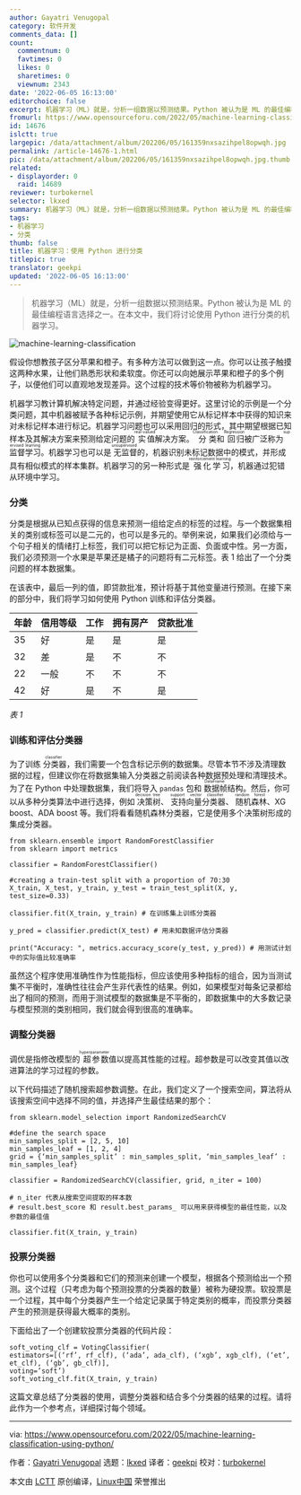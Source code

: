 ```yaml
---
author: Gayatri Venugopal
category: 软件开发
comments_data: []
count:
  commentnum: 0
  favtimes: 0
  likes: 0
  sharetimes: 0
  viewnum: 2343
date: '2022-06-05 16:13:00'
editorchoice: false
excerpt: 机器学习（ML）就是，分析一组数据以预测结果。Python 被认为是 ML 的最佳编程语言选择之一。在本文中，我们将讨论使用 Python 进行分类的机器学习。
fromurl: https://www.opensourceforu.com/2022/05/machine-learning-classification-using-python/
id: 14676
islctt: true
largepic: /data/attachment/album/202206/05/161359nxsazihpel8opwqh.jpg
permalink: /article-14676-1.html
pic: /data/attachment/album/202206/05/161359nxsazihpel8opwqh.jpg.thumb.jpg
related:
- displayorder: 0
  raid: 14689
reviewer: turbokernel
selector: lkxed
summary: 机器学习（ML）就是，分析一组数据以预测结果。Python 被认为是 ML 的最佳编程语言选择之一。在本文中，我们将讨论使用 Python 进行分类的机器学习。
tags:
- 机器学习
- 分类
thumb: false
title: 机器学习：使用 Python 进行分类
titlepic: true
translator: geekpi
updated: '2022-06-05 16:13:00'
---
```



> 
> 机器学习（ML）就是，分析一组数据以预测结果。Python 被认为是 ML 的最佳编程语言选择之一。在本文中，我们将讨论使用 Python 进行分类的机器学习。
> 
> 
> 


![machine-learning-classification](/data/attachment/album/202206/05/161359nxsazihpel8opwqh.jpg)


假设你想教孩子区分苹果和橙子。有多种方法可以做到这一点。你可以让孩子触摸这两种水果，让他们熟悉形状和柔软度。你还可以向她展示苹果和橙子的多个例子，以便他们可以直观地发现差异。这个过程的技术等价物被称为机器学习。


机器学习教计算机解决特定问题，并通过经验变得更好。这里讨论的示例是一个分类问题，其中机器被赋予各种标记示例，并期望使用它从标记样本中获得的知识来对未标记样本进行标记。机器学习问题也可以采用回归的形式，其中期望根据已知样本及其解决方案来预测给定问题的<ruby> 实值 <rt>  real-valued </rt></ruby>解决方案。<ruby> 分类 <rt>  Classification </rt></ruby>和<ruby> 回归 <rt>  Regression </rt></ruby>被广泛称为<ruby> 监督学习 <rt>  supervised learning </rt></ruby>。机器学习也可以是<ruby> 无监督 <rt>  unsupervised </rt></ruby>的，机器识别未标记数据中的模式，并形成具有相似模式的样本集群。机器学习的另一种形式是<ruby> 强化学习 <rt>  reinforcement learning </rt></ruby>，机器通过犯错从环境中学习。


### 分类


分类是根据从已知点获得的信息来预测一组给定点的标签的过程。与一个数据集相关的类别或标签可以是二元的，也可以是多元的。举例来说，如果我们必须给与一个句子相关的情绪打上标签，我们可以把它标记为正面、负面或中性。另一方面，我们必须预测一个水果是苹果还是橘子的问题将有二元标签。表 1 给出了一个分类问题的样本数据集。


在该表中，最后一列的值，即贷款批准，预计将基于其他变量进行预测。在接下来的部分中，我们将学习如何使用 Python 训练和评估分类器。




| 年龄 | 信用等级 | 工作 | 拥有房产 | 贷款批准 |
| --- | --- | --- | --- | --- |
| 35 | 好 | 是 | 是 | 是 |
| 32 | 差 | 是 | 不 | 不 |
| 22 | 一般 | 不 | 不 | 不 |
| 42 | 好 | 是 | 不 | 是 |


*表 1*


### 训练和评估分类器


为了训练<ruby> 分类器 <rt>  classifier </rt></ruby>，我们需要一个包含标记示例的数据集。尽管本节不涉及清理数据的过程，但建议你在将数据集输入分类器之前阅读各种数据预处理和清理技术。为了在 Python 中处理数据集，我们将导入 `pandas` 包和<ruby> 数据帧 <rt>  DataFrame </rt></ruby>结构。然后，你可以从多种分类算法中进行选择，例如<ruby> 决策树 <rt>  decision tree </rt></ruby>、<ruby> 支持向量分类器 <rt>  support vector classifier </rt></ruby>、<ruby> 随机森林 <rt>  random forest </rt></ruby>、XG boost、ADA boost 等。我们将看看随机森林分类器，它是使用多个决策树形成的集成分类器。



```
from sklearn.ensemble import RandomForestClassifier
from sklearn import metrics
 
classifier = RandomForestClassifier()
 
#creating a train-test split with a proportion of 70:30
X_train, X_test, y_train, y_test = train_test_split(X, y, test_size=0.33)
 
classifier.fit(X_train, y_train) # 在训练集上训练分类器
 
y_pred = classifier.predict(X_test) # 用未知数据评估分类器
 
print("Accuracy: ", metrics.accuracy_score(y_test, y_pred)) # 用测试计划中的实际值比较准确率

```

虽然这个程序使用准确性作为性能指标，但应该使用多种指标的组合，因为当测试集不平衡时，准确性往往会产生非代表性的结果。例如，如果模型对每条记录都给出了相同的预测，而用于测试模型的数据集是不平衡的，即数据集中的大多数记录与模型预测的类别相同，我们就会得到很高的准确率。


### 调整分类器


调优是指修改模型的<ruby> 超参数 <rt>  hyperparameter </rt></ruby>值以提高其性能的过程。超参数是可以改变其值以改进算法的学习过程的参数。


以下代码描述了随机搜索超参数调整。在此，我们定义了一个搜索空间，算法将从该搜索空间中选择不同的值，并选择产生最佳结果的那个：



```
from sklearn.model_selection import RandomizedSearchCV

#define the search space
min_samples_split = [2, 5, 10]
min_samples_leaf = [1, 2, 4]
grid = {‘min_samples_split’ : min_samples_split, ‘min_samples_leaf’ : min_samples_leaf}

classifier = RandomizedSearchCV(classifier, grid, n_iter = 100)

# n_iter 代表从搜索空间提取的样本数
# result.best_score 和 result.best_params_ 可以用来获得模型的最佳性能，以及参数的最佳值

classifier.fit(X_train, y_train)

```

### 投票分类器


你也可以使用多个分类器和它们的预测来创建一个模型，根据各个预测给出一个预测。这个过程（只考虑为每个预测投票的分类器的数量）被称为硬投票。软投票是一个过程，其中每个分类器产生一个给定记录属于特定类别的概率，而投票分类器产生的预测是获得最大概率的类别。


下面给出了一个创建软投票分类器的代码片段：



```
soft_voting_clf = VotingClassifier(
estimators=[(‘rf’, rf_clf), (‘ada’, ada_clf), (‘xgb’, xgb_clf), (‘et’, et_clf), (‘gb’, gb_clf)],
voting=’soft’)
soft_voting_clf.fit(X_train, y_train)

```

这篇文章总结了分类器的使用，调整分类器和结合多个分类器的结果的过程。请将此作为一个参考点，详细探讨每个领域。




---


via: <https://www.opensourceforu.com/2022/05/machine-learning-classification-using-python/>


作者：[Gayatri Venugopal](https://www.opensourceforu.com/author/gayatri-venugopal/) 选题：[lkxed](https://github.com/lkxed) 译者：[geekpi](https://github.com/geekpi) 校对：[turbokernel](https://github.com/turbokernel)


本文由 [LCTT](https://github.com/LCTT/TranslateProject) 原创编译，[Linux中国](https://linux.cn/) 荣誉推出